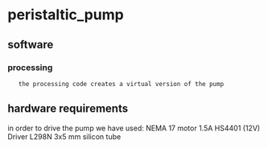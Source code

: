 # peristaltic_pump

## software
    
   ### processing 
       
       
       the processing code creates a virtual version of the pump 
       
   

## hardware requirements 
 
   in order to drive the pump we have used: 
    NEMA 17 motor 1.5A HS4401 (12V) 
    Driver L298N
    3x5 mm silicon tube 
    
    

